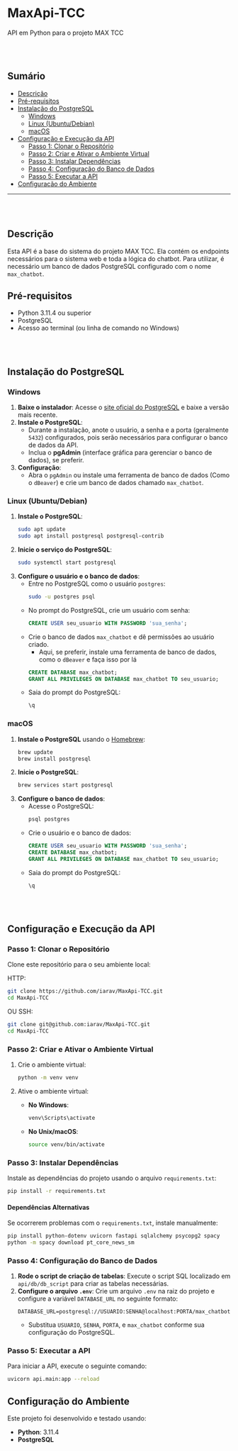 # MaxApi-TCC
API em Python para o projeto MAX TCC

<br>
<br>

## Sumário

- [Descrição](#descrição)
- [Pré-requisitos](#pré-requisitos)
- [Instalação do PostgreSQL](#instalação-do-postgresql)
  - [Windows](#windows)
  - [Linux (Ubuntu/Debian)](#linux-ubuntudebian)
  - [macOS](#macos)
- [Configuração e Execução da API](#configuração-e-execução-da-api)
  - [Passo 1: Clonar o Repositório](#passo-1-clonar-o-repositório)
  - [Passo 2: Criar e Ativar o Ambiente Virtual](#passo-2-criar-e-ativar-o-ambiente-virtual)
  - [Passo 3: Instalar Dependências](#passo-3-instalar-dependências)
  - [Passo 4: Configuração do Banco de Dados](#passo-4-configuração-do-banco-de-dados)
  - [Passo 5: Executar a API](#passo-5-executar-a-api)
- [Configuração do Ambiente](#configuração-do-ambiente)

---

<br>
<br>

## Descrição
Esta API é a base do sistema do projeto MAX TCC. Ela contém os endpoints necessários para o sistema web e toda a lógica do chatbot. Para utilizar, é necessário um banco de dados PostgreSQL configurado com o nome `max_chatbot`.

## Pré-requisitos
- Python 3.11.4 ou superior
- PostgreSQL
- Acesso ao terminal (ou linha de comando no Windows)

<br>
<br>

## Instalação do PostgreSQL

### Windows
1. **Baixe o instalador**: Acesse o [site oficial do PostgreSQL](https://www.postgresql.org/download/windows/) e baixe a versão mais recente.
2. **Instale o PostgreSQL**:
   - Durante a instalação, anote o usuário, a senha e a porta (geralmente `5432`) configurados, pois serão necessários para configurar o banco de dados da API.
   - Inclua o **pgAdmin** (interface gráfica para gerenciar o banco de dados), se preferir.
3. **Configuração**:
   - Abra o `pgAdmin` ou instale uma ferramenta de banco de dados (Como o `dBeaver`) e crie um banco de dados chamado `max_chatbot`.

### Linux (Ubuntu/Debian)
1. **Instale o PostgreSQL**:
   ```bash
   sudo apt update
   sudo apt install postgresql postgresql-contrib
   ```
2. **Inicie o serviço do PostgreSQL**:
   ```bash
   sudo systemctl start postgresql
   ```
3. **Configure o usuário e o banco de dados**:
   - Entre no PostgreSQL como o usuário `postgres`:
     ```bash
     sudo -u postgres psql
     ```
   - No prompt do PostgreSQL, crie um usuário com senha:
     ```sql
     CREATE USER seu_usuario WITH PASSWORD 'sua_senha';
     ```
   - Crie o banco de dados `max_chatbot` e dê permissões ao usuário criado.
     - Aqui, se preferir, instale uma ferramenta de banco de dados, como o `dBeaver` e faça isso por lá
     ```sql
     CREATE DATABASE max_chatbot;
     GRANT ALL PRIVILEGES ON DATABASE max_chatbot TO seu_usuario;
     ```
   - Saia do prompt do PostgreSQL:
     ```sql
     \q
     ```

### macOS
1. **Instale o PostgreSQL** usando o [Homebrew](https://brew.sh/):
   ```bash
   brew update
   brew install postgresql
   ```
2. **Inicie o PostgreSQL**:
   ```bash
   brew services start postgresql
   ```
3. **Configure o banco de dados**:
   - Acesse o PostgreSQL:
     ```bash
     psql postgres
     ```
   - Crie o usuário e o banco de dados:
     ```sql
     CREATE USER seu_usuario WITH PASSWORD 'sua_senha';
     CREATE DATABASE max_chatbot;
     GRANT ALL PRIVILEGES ON DATABASE max_chatbot TO seu_usuario;
     ```
   - Saia do prompt do PostgreSQL:
     ```sql
     \q
     ```

<br>
<br>

## Configuração e Execução da API

### Passo 1: Clonar o Repositório
Clone este repositório para o seu ambiente local:

HTTP:
```bash
git clone https://github.com/iarav/MaxApi-TCC.git
cd MaxApi-TCC
```
OU SSH:

```bash
git clone git@github.com:iarav/MaxApi-TCC.git
cd MaxApi-TCC
```

### Passo 2: Criar e Ativar o Ambiente Virtual
1. Crie o ambiente virtual:
   ```bash
   python -m venv venv
   ```

2. Ative o ambiente virtual:
   - **No Windows**:
     ```cmd
     venv\Scripts\activate
     ```
   - **No Unix/macOS**:
     ```bash
     source venv/bin/activate
     ```

### Passo 3: Instalar Dependências
Instale as dependências do projeto usando o arquivo `requirements.txt`:
```bash
pip install -r requirements.txt
```

#### Dependências Alternativas
Se ocorrerem problemas com o `requirements.txt`, instale manualmente:
```bash
pip install python-dotenv uvicorn fastapi sqlalchemy psycopg2 spacy
python -m spacy download pt_core_news_sm
```

### Passo 4: Configuração do Banco de Dados
1. **Rode o script de criação de tabelas**: Execute o script SQL localizado em `api/db/db_script` para criar as tabelas necessárias.
2. **Configure o arquivo `.env`**: Crie um arquivo `.env` na raiz do projeto e configure a variável `DATABASE_URL` no seguinte formato:
   ```
   DATABASE_URL=postgresql://USUARIO:SENHA@localhost:PORTA/max_chatbot
   ```
   - Substitua `USUARIO`, `SENHA`, `PORTA`, e `max_chatbot` conforme sua configuração do PostgreSQL.

### Passo 5: Executar a API
Para iniciar a API, execute o seguinte comando:
```bash
uvicorn api.main:app --reload
```

## Configuração do Ambiente
Este projeto foi desenvolvido e testado usando:
- **Python**: 3.11.4
- **PostgreSQL**